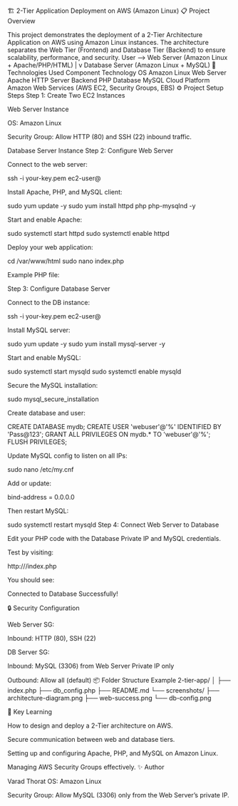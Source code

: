 🏗️ 2-Tier Application Deployment on AWS (Amazon Linux)
📋 Project Overview

This project demonstrates the deployment of a 2-Tier Architecture Application on AWS using Amazon Linux instances.
The architecture separates the Web Tier (Frontend) and Database Tier (Backend) to ensure scalability, performance, and security.
User --> Web Server (Amazon Linux + Apache/PHP/HTML)
               |
               v
       Database Server (Amazon Linux + MySQL)
🚀 Technologies Used
Component	Technology
OS	Amazon Linux
Web Server	Apache HTTP Server
Backend	PHP
Database	MySQL
Cloud Platform	Amazon Web Services (AWS EC2, Security Groups, EBS)
⚙️ Project Setup Steps
Step 1: Create Two EC2 Instances

Web Server Instance

OS: Amazon Linux

Security Group: Allow HTTP (80) and SSH (22) inbound traffic.

Database Server Instance
Step 2: Configure Web Server

Connect to the web server:

ssh -i your-key.pem ec2-user@<web-server-public-ip>


Install Apache, PHP, and MySQL client:

sudo yum update -y
sudo yum install httpd php php-mysqlnd -y


Start and enable Apache:

sudo systemctl start httpd
sudo systemctl enable httpd


Deploy your web application:

cd /var/www/html
sudo nano index.php


Example PHP file:

<?php
$conn = mysqli_connect("DB-Private-IP", "username", "password", "database");
if ($conn) {
    echo "Connected to Database Successfully!";
} else {
    echo "Connection Failed!";
}
?>
Step 3: Configure Database Server

Connect to the DB instance:

ssh -i your-key.pem ec2-user@<db-server-public-ip>


Install MySQL server:

sudo yum update -y
sudo yum install mysql-server -y


Start and enable MySQL:

sudo systemctl start mysqld
sudo systemctl enable mysqld


Secure the MySQL installation:

sudo mysql_secure_installation


Create database and user:

CREATE DATABASE mydb;
CREATE USER 'webuser'@'%' IDENTIFIED BY 'Pass@123';
GRANT ALL PRIVILEGES ON mydb.* TO 'webuser'@'%';
FLUSH PRIVILEGES;


Update MySQL config to listen on all IPs:

sudo nano /etc/my.cnf


Add or update:

bind-address = 0.0.0.0


Then restart MySQL:

sudo systemctl restart mysqld
Step 4: Connect Web Server to Database

Edit your PHP code with the Database Private IP and MySQL credentials.

Test by visiting:

http://<web-server-public-ip>/index.php


You should see:

Connected to Database Successfully!

🔒 Security Configuration

Web Server SG:

Inbound: HTTP (80), SSH (22)

DB Server SG:

Inbound: MySQL (3306) from Web Server Private IP only

Outbound: Allow all (default)
📦 Folder Structure Example
2-tier-app/
│
├── index.php
├── db_config.php
├── README.md
└── screenshots/
    ├── architecture-diagram.png
    ├── web-success.png
    └── db-config.png

🧠 Key Learning

How to design and deploy a 2-Tier architecture on AWS.

Secure communication between web and database tiers.

Setting up and configuring Apache, PHP, and MySQL on Amazon Linux.

Managing AWS Security Groups effectively.
✨ Author

Varad Thorat
OS: Amazon Linux

Security Group: Allow MySQL (3306) only from the Web Server’s private IP.
